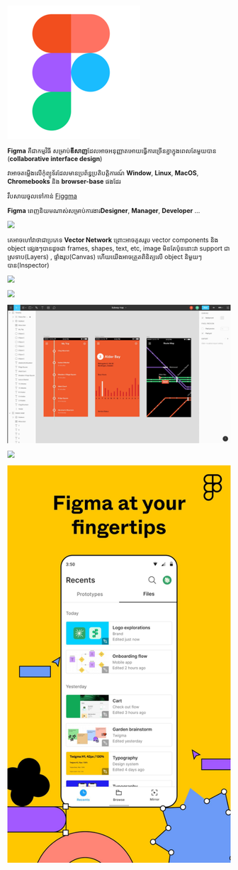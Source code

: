 <img src="/assets/img/figma-logo.png" title="" alt="s" data-align="center">

**Figma** គឺជាកម្មវិធី សម្រាប់**ឌីសាញ**ដែលអាចអនុញ្ញាតអោយធ្វើការច្រើនគ្នាក្នុងពេលតែមួយបាន (**collaborative interface design**) 

វាអាចតម្លើងលើកុំព្យូទ័រដែលមានប្រព័ន្ធប្រតិបត្តិការណ៍ **Window**, **Linux**, **MacOS**, **Chromebooks** និង **browser-base** ផងដែរ

វឹបសាយចូលទៅកាន់ [Figgma](https://www.figma.com)

**Figma** ពេញនិយមណាស់សម្រាប់ការងារ​ **Designer**, **Manager**, **Developer** ...

![](D:\my_project\Meas\Blog-MeasIO\Markdown\artice01-Figma\images\Figma.png)

គេអាចហៅវាថាជាប្រភេទ **Vector Network** ព្រោះអាចគូសរូប vector components និង object ផ្សេងៗបានដូចជា frames, shapes, text, etc, image មិនតែប៉ុននោះវា support ជាស្រទាប(Layers) , ផ្ទាំងរូប(Canvas)  ហើយយើងអាចត្រួតពិនិត្យលើ object និមួយៗបាន(Inspector)

![](/assets/img/figma-101/day-1-1.png)

![](/assets/img/figma-101/day-1-2.png)

![](/assets/img/figma-subway.png)

![](/assets/img/figma-bovet-mobile.jpg)

![](/assets/img/figma-03.jpg)
